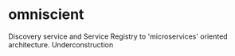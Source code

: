 # omniscient
Discovery service and Service Registry to 'microservices' oriented architecture. Underconstruction
